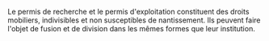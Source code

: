 Le permis de recherche et le permis d'exploitation
constituent des droits mobiliers, indivisibles et non susceptibles de
nantissement.
Ils peuvent faire l'objet de fusion et de division dans les mêmes
formes que leur institution.